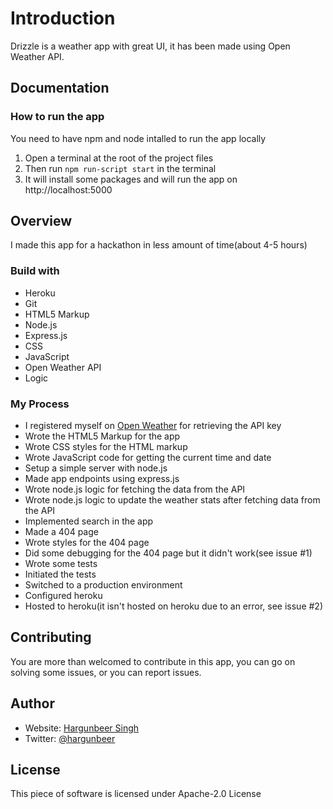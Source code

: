 # Introduction
Drizzle is a weather app with great UI, it has been made using Open Weather API.

## Documentation
### How to run the app
You need to have npm and node intalled to run the app locally<br>
1. Open a terminal at the root of the project files
2. Then run `npm run-script start` in the terminal
3. It will install some packages and will run the app on http://localhost:5000

## Overview
I made this app for a hackathon in less amount of time(about 4-5 hours)

### Build with
- Heroku
- Git
- HTML5 Markup
- Node.js
- Express.js
- CSS
- JavaScript
- Open Weather API
- Logic

### My Process
- I registered myself on [Open Weather](https://openweathermap.org) for retrieving the API key
- Wrote the HTML5 Markup for the app
- Wrote CSS styles for the HTML markup
- Wrote JavaScript code for getting the current time and date
- Setup a simple server with node.js
- Made app endpoints using express.js
- Wrote node.js logic for fetching the data from the API
- Wrote node.js logic to update the weather stats after fetching data from the API
- Implemented search in the app
- Made a 404 page
- Wrote styles for the 404 page
- Did some debugging for the 404 page but it didn't work(see issue #1)
- Wrote some tests
- Initiated the tests
- Switched to a production environment
- Configured heroku
- Hosted to heroku(it isn't hosted on heroku due to an error, see issue #2)

## Contributing 
You are more than welcomed to contribute in this app, you can go on solving some issues, or you can report issues.

## Author
- Website: [Hargunbeer Singh](https://hargunbeer.netlify.app)
- Twitter: [@hargunbeer](https://twitter.com/hargunbeer)

## License
This piece of software is licensed under Apache-2.0 License
